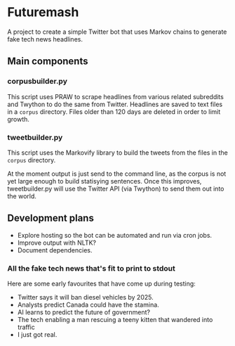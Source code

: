 # Futuremash 
A project to create a simple Twitter bot that uses Markov chains to generate fake tech news headlines.

## Main components

### corpusbuilder.py
This script uses PRAW to scrape headlines from various related subreddits and Twython to do the same from Twitter. Headlines are saved to text files in a `corpus` directory. Files older than 120 days are deleted in order to limit growth.

### tweetbuilder.py
This script uses the Markovify library to build the tweets from the files in the `corpus` directory.

At the moment output is just send to the command line, as the corpus is not yet large enough to build statisying sentences. Once this improves, tweetbuilder.py will use the Twitter API (via Twython) to send them out into the world.

## Development plans
- Explore hosting so the bot can be automated and run via cron jobs.
- Improve output with NLTK?
- Document dependencies.

### All the fake tech news that's fit to print to stdout
Here are some early favourites that have come up during testing:

- Twitter says it will ban diesel vehicles by 2025.
- Analysts predict Canada could have the stamina.
- AI learns to predict the future of government?
- The tech enabling a man rescuing a teeny kitten that wandered into traffic
- I just got real.